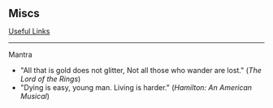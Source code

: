 <h1 id="miscs"></h1>

<h2 style="margin: 0px 0px 10px;">Miscs</h2>

[Useful Links](./useful-links.html)

 ---
 Mantra
 - "All that is gold does not glitter, Not all those who wander are lost." (_The Lord of the Rings_)
 - "Dying is easy, young man. Living is harder." (_Hamilton: An American Musical_)
 